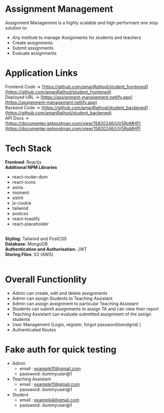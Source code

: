# Assignment Management

Assignment Management is a highly scalable and high performant one stop solution to:
- Any institute to manage Assignments for students and teachers
- Create assignments
- Submit assignments
- Evaluate assignments

# Application Links

Frontend Code -> [https://github.com/amanRathod/student_frontened](https://github.com/amanRathod/student_frontened)
<br>
Deployed URL -> [https://assignment-management.netlify.app](https://assignment-management.netlify.app)
<br>
Backend Code -> [https://github.com/amanRathod/student_backened](https://github.com/amanRathod/student_backened)
<br>
API Docs -> [https://documenter.getpostman.com/view/15820246/UV5RoMHP](https://documenter.getpostman.com/view/15820246/UV5RoMHP)

# Tech Stack

<b>Frontned</b>: Reactjs
<br>
<b>Additional NPM Libraries</b>
  - react-router-dom
  - react-icons
  - axios
  - moment
  - eslint
  - js-cookie
  - tailwind
  - postcss
  - react-toastify
  - react-placeholder

<br>
<b>Styling</b>: Tailwind and PostCSS
<br>
<b>Database</b>: MongoDB
<br>
<b>Authentication and Authorisation</b>: JWT
<br>
<b>Storing Files</b>: S3 (AWS)
<br>
<br>

# Overall Functionlity
- Admin can create, edit and delete assignments 
- Admin can assign Students to Teaching Assistant
- Admin can assign assignment to particular Teaching Assistant
- Students can submit assignments to assign TA and can view their report
- Teaching Assistant can evaluate submitted assignment of the assign students
- User Management (Login, register, forgot password(sendgrid) ) 
- Authenticated Routes

# Fake auth for quick testing
- Admin
  - email : example10@gmail.com
  - password: dummyuser@1
- Teaching Assistant
  - email : example11@gmail.com
  - password: dummyuser@1
- Student
  - email : example4@gmail.com
  - password: dummyuser@1